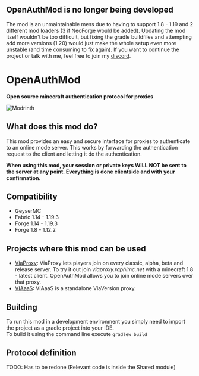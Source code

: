 ## OpenAuthMod is no longer being developed
The mod is an unmaintainable mess due to having to support 1.8 - 1.19 and 2 different mod loaders (3 if NeoForge would be added). Updating the mod itself wouldn't be too difficult, but fixing the gradle buildfiles and attempting add more versions (1.20) would just make the whole setup even more unstable (and time consuming to fix again).
If you want to continue the project or talk with me, feel free to join my [discord](https://discord.gg/dCzT9XHEWu).

# OpenAuthMod
**Open source minecraft authentication protocol for proxies**

![Modrinth](https://img.shields.io/modrinth/dt/Fb6XdDFr?label=Modrinth%20Downloads)

## What does this mod do?
This mod provides an easy and secure interface for proxies to authenticate to an online mode server. This works by forwarding the authentication request to the client and letting it do the authentication.

**When using this mod, your session or private keys WILL NOT be sent to the server at any point. Everything is done clientside and with your confirmation.**

## Compatibility
* GeyserMC
* Fabric 1.14 - 1.19.3
* Forge 1.14 - 1.19.3
* Forge 1.8 - 1.12.2

## Projects where this mod can be used
* [ViaProxy](https://github.com/RaphiMC/ViaProxy): ViaProxy lets players join on every classic, alpha, beta and release server. To try it out join *viaproxy.raphimc.net* with a minecraft 1.8 - latest client. OpenAuthMod allows you to join online mode servers over that proxy.
* [VIAaaS](https://github.com/ViaVersion/VIAaaS): VIAaaS is a standalone ViaVersion proxy.

## Building
To run this mod in a development environment you simply need to import the project as a gradle project into your IDE.\
To build it using the command line execute `gradlew build`

## Protocol definition
TODO: Has to be redone (Relevant code is inside the Shared module)

